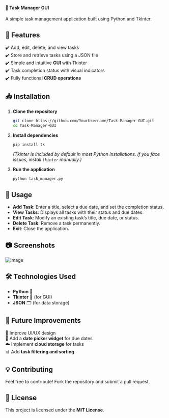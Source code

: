 #### **📌 Task Manager GUI**  
A simple task management application built using Python and Tkinter.  

## **🚀 Features**  
✔️ Add, edit, delete, and view tasks  
✔️ Store and retrieve tasks using a JSON file  
✔️ Simple and intuitive **GUI** with Tkinter  
✔️ Task completion status with visual indicators  
✔️ Fully functional **CRUD operations**  

## **📥 Installation**  
1. **Clone the repository**  
   ```bash
   git clone https://github.com/YourUsername/Task-Manager-GUI.git
   cd Task-Manager-GUI
   ```  
2. **Install dependencies**  
   ```bash
   pip install tk
   ```  
   *(Tkinter is included by default in most Python installations. If you face issues, install `tkinter` manually.)*  

3. **Run the application**  
   ```bash
   python task_manager.py
   ```  

## **📌 Usage**  
- **Add Task**: Enter a title, select a due date, and set the completion status.  
- **View Tasks**: Displays all tasks with their status and due dates.  
- **Edit Task**: Modify an existing task’s title, due date, or status.  
- **Delete Task**: Remove a task permanently.  
- **Exit**: Close the application.  

## **📷 Screenshots**  
![image](https://github.com/user-attachments/assets/e64201ed-c321-4e78-bd87-97660d938c61)


## **🛠️ Technologies Used**  
- **Python** 🐍  
- **Tkinter** 🎨 (for GUI)  
- **JSON** 🗂️ (for data storage)  

## **📌 Future Improvements**  
🚀 Improve UI/UX design  
📅 Add a **date picker widget** for due dates  
☁️ Implement **cloud storage** for tasks  
📊 Add **task filtering and sorting**  

## **💡 Contributing**  
Feel free to contribute! Fork the repository and submit a pull request.  

## **📜 License**  
This project is licensed under the **MIT License**.  

